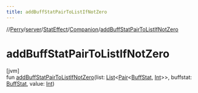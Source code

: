 ```yaml
---
title: addBuffStatPairToListIfNotZero
---
```

//[Perry](../../../../index.html)/[server](../../index.html)/[StatEffect](../index.html)/[Companion](index.html)/[addBuffStatPairToListIfNotZero](add-buff-stat-pair-to-list-if-not-zero.html)



# addBuffStatPairToListIfNotZero



[jvm]\
fun [addBuffStatPairToListIfNotZero](add-buff-stat-pair-to-list-if-not-zero.html)(list: [List](https://kotlinlang.org/api/latest/jvm/stdlib/kotlin.collections/-list/index.html)&lt;[Pair](https://kotlinlang.org/api/latest/jvm/stdlib/kotlin/-pair/index.html)&lt;[BuffStat](../../../client/-buff-stat/index.html), [Int](https://kotlinlang.org/api/latest/jvm/stdlib/kotlin/-int/index.html)&gt;&gt;, buffstat: [BuffStat](../../../client/-buff-stat/index.html), value: [Int](https://kotlinlang.org/api/latest/jvm/stdlib/kotlin/-int/index.html))




